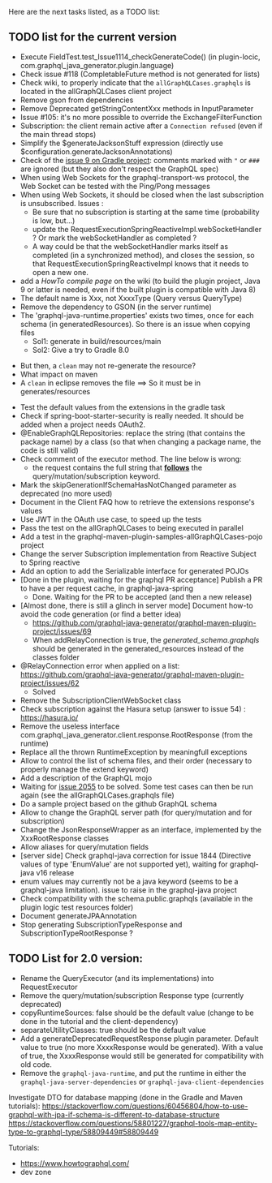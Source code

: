 Here are the next tasks listed, as a TODO list:


## TODO list for the current version
* Execute FieldTest.test_Issue1114_checkGenerateCode() (in plugin-locic, com.graphql_java_generator.plugin.language)
* Check issue #118 (CompletableFuture method is not generated for lists)
* Check wiki, to properly indicate that the `allGraphQLCases.graphqls` is located in the allGraphQLCases client project
* Remove gson from dependencies
* Remove Deprecated getStringContentXxx methods in InputParameter
* Issue #105: it's no more possible to override the ExchangeFilterFunction
* Subscription: the client remain active after a `Connection refused` (even if the main thread stops)
* Simplify the $generateJacksonStuff expression (directly use $configuration.generateJacksonAnnotations)
* Check of the [issue 9 on Gradle project](https://github.com/graphql-java-generator/graphql-gradle-plugin-project/issues/9): comments marked with `"` or `###` are ignored (but they also don't respect the GraphQL spec)
* When using Web Sockets for the graphql-transport-ws protocol, the Web Socket can be tested with the Ping/Pong messages
* When using Web Sockets, it should be closed when the last subscription is unsubscribed. Issues :
    * Be sure that no subscription is starting at the same time (probability is low, but...)
    * update the RequestExecutionSpringReactiveImpl.webSocketHandler ?  Or mark the webSocketHandler as completed ?
    * A way could be that the webSocketHandler marks itself as completed (in a synchronized method), and closes the session, so that RequestExecutionSpringReactiveImpl knows that it needs to open a new one.
* add a _HowTo compile page_ on the wiki (to build the plugin project, Java 9 or latter is needed, even if the built plugin is compatible with Java 8)
* The default name is Xxx, not XxxxType (Query versus QueryType)
* Remove the dependency to GSON (in the server runtime)
* The 'graphql-java-runtime.properties' exists two times, once for each schema (in generatedResources). So there is an issue when copying files
    * Sol1: generate in build/resources/main
    * Sol2: Give a try to Gradle 8.0
- But then, a `clean` may not re-generate the resource?
- What impact on maven
- A `clean` in eclipse removes the file
==> So it must be in  generates/resources 
* Test the default values from the extensions in the gradle task
* Check if spring-boot-starter-security is really needed. It should be added when a project needs OAuth2.
* @EnableGraphQLRepositories: replace the string (that contains the package name) by a class (so that when changing a package name, the code is still valid)
* Check comment of the executor method. The line below is wrong:
    * the request contains the full string that <B><U>follows</U></B> the query/mutation/subscription keyword.<BR/>
* Mark the skipGenerationIfSchemaHasNotChanged parameter as deprecated (no more used)
* Document in the Client FAQ how to retrieve the extensions response's values
* Use JWT in the OAuth use case, to speed up the tests
* Pass the test on the allGraphQLCases to being executed in parallel
* Add a test in the graphql-maven-plugin-samples-allGraphQLCases-pojo project
* Change the server Subscription implementation from Reactive Subject to Spring reactive
* Add an option to add the Serializable interface for generated POJOs
* [Done in the plugin, waiting for the graphql PR acceptance] Publish a PR to have a per request cache, in graphql-java-spring 
    * Done. Waiting for the PR to be accepted (and then a new release)
* [Almost done, there is still a glinch in server mode] Document how-to avoid the code generation (or find a better idea)
    * https://github.com/graphql-java-generator/graphql-maven-plugin-project/issues/69
    * When addRelayConnection is true, the _generated_schema.graphqls_ should be generated in the generated_resources instead of the classes folder
* @RelayConnection error when applied on a list: https://github.com/graphql-java-generator/graphql-maven-plugin-project/issues/62
    * Solved
* Remove the SubscriptionClientWebSocket class
* Check subscription against the Hasura setup (answer to issue 54) : https://hasura.io/
* Remove the useless interface  com.graphql_java_generator.client.response.RootResponse (from the runtime)
* Replace all the thrown RuntimeException by meaningfull exceptions
* Allow to control the list of schema files, and their order (necessary to properly manage the extend keyword)
* Add a description of the GraphQL mojo
* Waiting for [issue 2055](https://github.com/graphql-java/graphql-java/issues/2055) to be solved. Some test cases can then be run again (see the allGraphQLCases.graphqls file)
* Do a sample project based on the github GraphQL schema
* Allow to change the GraphQL server path (for query/mutation and for subscription)
* Change the JsonResponseWrapper as an interface, implemented by the XxxRootResponse classes
* Allow aliases for query/mutation fields
* [server side] Check graphql-java correction for issue 1844 (Directive values of type 'EnumValue' are not supported yet), waiting for graphql-java v16 release
* enum values may currently not be a java keyword (seems to be a graphql-java limitation). issue to raise in the graphql-java project
* Check compatibility with the schema.public.graphqls (available in the plugin logic test resources folder)
* Document generateJPAAnnotation 
* Stop generating SubscriptionTypeResponse and SubscriptionTypeRootResponse ?

## TODO List for 2.0 version:
* Rename the QueryExecutor (and its implementations) into RequestExecutor
* Remove the query/mutation/subscription Response type (currently deprecated)
* copyRuntimeSources: false should be the default value (change to be done in the tutorial and the client-dependency)
* separateUtilityClasses: true should be the default value
* Add a generateDeprecatedRequestResponse plugin parameter. Default value to true (no more XxxxResponse would be generated). With a value of true, the XxxxResponse would still be generated for compatibility with old code.
* Remove the `graphql-java-runtime`, and put the runtime in either the `graphql-java-server-dependencies` or `graphql-java-client-dependencies`


Investigate DTO for database mapping (done in the Gradle and Maven tutorials):
https://stackoverflow.com/questions/60456804/how-to-use-graphql-with-jpa-if-schema-is-different-to-database-structure
https://stackoverflow.com/questions/58801227/graphql-tools-map-entity-type-to-graphql-type/58809449#58809449


Tutorials:
- https://www.howtographql.com/
- dev zone

